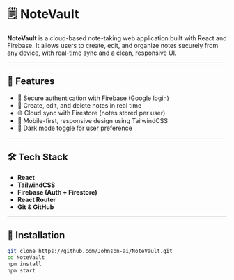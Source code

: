 # 🗒️ NoteVault

**NoteVault** is a cloud-based note-taking web application built with React and Firebase. It allows users to create, edit, and organize notes securely from any device, with real-time sync and a clean, responsive UI.

---

## 🚀 Features

- 🔐 Secure authentication with Firebase (Google login)
- 📝 Create, edit, and delete notes in real time
- 🌐 Cloud sync with Firestore (notes stored per user)
- 📱 Mobile-first, responsive design using TailwindCSS
- 🌙 Dark mode toggle for user preference

---

## 🛠️ Tech Stack

- **React**
- **TailwindCSS**
- **Firebase (Auth + Firestore)**
- **React Router**
- **Git & GitHub**

---

## 📂 Installation

```bash
git clone https://github.com/Johnson-ai/NoteVault.git
cd NoteVault
npm install
npm start
